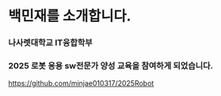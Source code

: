 # 백민재를 소개합니다.

### 나사렛대학교 IT융합학부

###  2025 로봇 응용 sw전문가 양성 교육을 참여하게 되었습니다.
https://github.com/minjae010317/2025Robot

